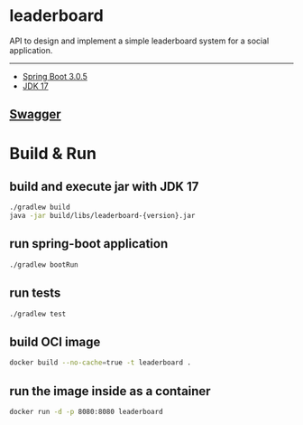 # leaderboard
API to design and implement a simple leaderboard system for a social application. 

<hr>

* [Spring Boot 3.0.5](https://start.spring.io/)
* [JDK 17](https://www.oracle.com/java/technologies/javase/jdk17-archive-downloads.html)

## [Swagger](http://localhost:8080/swagger-ui/index.html)

# Build & Run

## build and execute jar with JDK 17
```bash
./gradlew build
java -jar build/libs/leaderboard-{version}.jar
```

## run spring-boot application
```bash
./gradlew bootRun
```

## run tests
```bash
./gradlew test
```

## build OCI image
```bash
docker build --no-cache=true -t leaderboard .
```

## run the image inside as a container
```bash
docker run -d -p 8080:8080 leaderboard
```